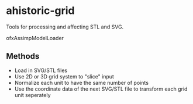 # ahistoric-grid
Tools for processing and affecting STL and SVG.

ofxAssimpModelLoader

## Methods

* Load in SVG/STL files
* Use 2D or 3D grid system to "slice" input
* Normalize each unit to have the same number of points
* Use the coordinate data of the next SVG/STL file to transform each grid unit seperately
